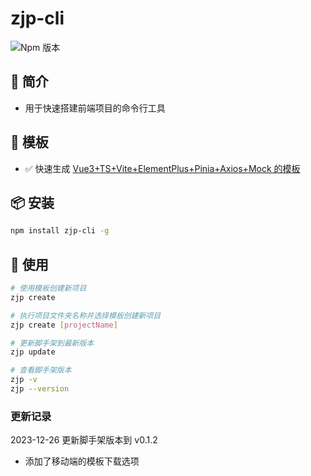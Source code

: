 # zjp-cli

![Npm 版本](https://img.shields.io/badge/zjp-cli_v0.0.1-green)

## 📖 简介

- 用于快速搭建前端项目的命令行工具

## 📕 模板

- ✅ 快速生成 [Vue3+TS+Vite+ElementPlus+Pinia+Axios+Mock 的模板](https://gitee.com/sohucw/admin-pro)

## 📦 安装

```bash
npm install zjp-cli -g
```

## 🚩 使用

```bash
# 使用模板创建新项目
zjp create

# 执行项目文件夹名称并选择模板创建新项目
zjp create [projectName]

# 更新脚手架到最新版本
zjp update

# 查看脚手架版本
zjp -v
zjp --version

```

### 更新记录

2023-12-26 更新脚手架版本到 v0.1.2

- 添加了移动端的模板下载选项

